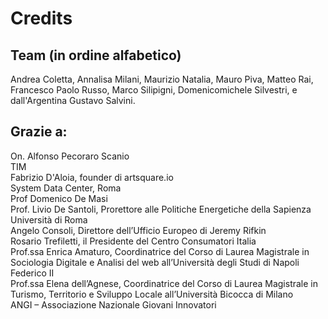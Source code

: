 # Credits
## Team (in ordine alfabetico)
Andrea Coletta, Annalisa Milani, Maurizio Natalia, Mauro Piva, Matteo Rai, Francesco Paolo Russo, Marco Silipigni, Domenicomichele Silvestri, e dall'Argentina Gustavo Salvini.
## Grazie a:   
On. Alfonso Pecoraro Scanio  
TIM  
Fabrizio D'Aloia, founder di artsquare.io  
System Data Center, Roma  
Prof Domenico De Masi  
Prof. Livio De Santoli, Prorettore alle Politiche Energetiche della Sapienza Università di Roma  
Angelo Consoli, Direttore dell’Ufficio Europeo di Jeremy Rifkin  
Rosario Trefiletti, il Presidente del Centro Consumatori Italia  
Prof.ssa Enrica Amaturo, Coordinatrice del Corso di Laurea Magistrale in Sociologia Digitale e Analisi del web all’Università degli Studi di Napoli Federico II  
Prof.ssa Elena dell’Agnese, Coordinatrice del Corso di Laurea Magistrale in Turismo, Territorio e Sviluppo Locale all’Università Bicocca di Milano  
ANGI – Associazione Nazionale Giovani Innovatori  
